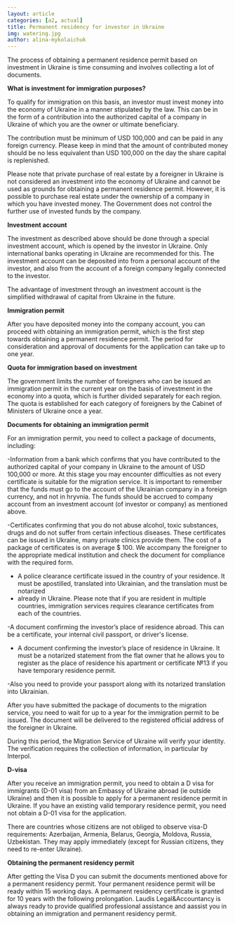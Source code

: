 ```yaml
---
layout: article
categories: [a2, actual]
title: Permanent residency for investor in Ukraine
img: watering.jpg
author: alina-mykolaichuk
---
```


The process of obtaining a permanent residence permit based on investment in Ukraine is time consuming and involves collecting a lot of documents.  

**What is investment for immigration purposes?**

To qualify for immigration on this basis, an investor must invest money into the economy of Ukraine in a manner stipulated by the law. 
This can be in the form of a contribution into the authorized capital of a company in Ukraine of which you are the owner or ultimate beneficiary. 

The contribution must be minimum of USD 100,000 and can be paid in any foreign currency. Please keep in mind that the amount of contributed money should 
be no less equivalent than USD 100,000 on the day the share capital is replenished.

Please note that private purchase of real estate by a foreigner in Ukraine is not considered an investment into the economy of Ukraine and cannot be used as 
grounds for obtaining a permanent residence permit. However, it is possible to purchase real estate under the ownership of a company in which you have invested
money. The Government does not control the further use of invested funds by the company.

**Investment account**

The investment as described above should be done through  a special investment account, which is opened by the investor in Ukraine. Only international banks 
operating in Ukraine are recommended for this. The investment account can be deposited into from a personal account of the investor, and also from the account 
of a foreign company legally connected to the investor. 

The advantage of investment through an investment account is the simplified withdrawal of capital from Ukraine in the future.

**Immigration permit**

After you have deposited money into the company account, you can proceed with obtaining an immigration permit, which is the first step towards obtaining a 
permanent residence permit. The period for consideration and approval of documents for the application can take up to one year.

**Quota for immigration based on investment**

The government limits the number of foreigners who can be issued an immigration permit in the current year on the basis of investment in the economy into a 
quota, which is further divided separately for each region. The quota is established for each category of foreigners by the Cabinet of Ministers of Ukraine 
once a year. 

**Documents for obtaining an immigration permit**

For an immigration permit, you need to collect a package of documents, including:

-Information from a bank which confirms that you have contributed to the authorized capital of your company in Ukraine to the amount of USD 100,000 or more. 
At this stage you may encounter difficulties as not every certificate is suitable for the migration service. It is important to remember that the funds must 
go to the account of the Ukrainian company in a foreign currency, and not in hryvnia. The funds should be accrued to company account from an investment account
(of investor or company) as mentioned above. 

-Certificates confirming that you do not abuse alcohol, toxic substances, drugs and do not suffer from certain infectious diseases. These certificates can be 
issued in Ukraine, many private clinics provide them. The cost of a package of certificates is on average $ 100. We accompany the foreigner to the appropriate 
medical institution and check the document for compliance with the required form.

- A police clearance certificate issued in the country of your residence. It must be apostilled, translated into Ukrainian, and the translation must be notarized 
- already in Ukraine. Please note that if you are resident in multiple countries, immigration services requires clearance certificates from each of the countries.

-A document confirming the investor’s place of residence abroad. This can be a certificate, your internal civil passport, or driver's license.

- A document confirming the investor’s place of residence in Ukraine. It must be a notarized statement from the flat owner that he allows you to register as 
the place of residence his apartment or certificate №13 if you have temporary residence permit.

-Also you need to provide your passport along with its notarized translation into Ukrainian.

After you have submitted the package of documents to the migration service, you need to wait for up to a year for the immigration permit to be issued. 
The document will be delivered to the registered official address of the foreigner in Ukraine. 

During this period, the Migration Service of Ukraine will verify your identity. The verification requires the collection of information, in particular by Interpol.

**D-visa**

After you receive an immigration permit, you need to obtain a D visa for immigrants (D-01 visa) from an Embassy of Ukraine abroad (ie outside Ukraine) and 
then it is possible to apply for a permanent residence permit in Ukraine. If you have an existing valid temporary residence permit, you need not obtain a D-01 
visa for the application. 

There are countries whose citizens are not obliged to observe visa-D requirements: Azerbaijan, Armenia, Belarus, Georgia, Moldova, Russia, Uzbekistan. They may 
apply immediately (except for Russian citizens, they need to re-enter Ukraine). 

**Obtaining the permanent residency permit**

After getting the Visa D you can submit the documents mentioned above for a permanent residency permit. 
Your permanent residence permit will be ready within 15 working days. 
A permanent residency certificate is granted for 10 years with the following prolongation. 
Laudis Legal&Accountancy is always ready to provide qualified professional assistance and aassist you in obtaining an immigration and permanent residency permit.
